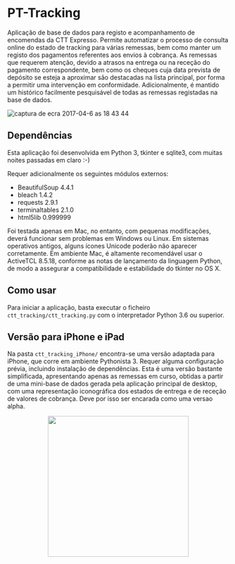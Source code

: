# PT-Tracking
Aplicação de base de dados para registo e acompanhamento de encomendas da CTT Expresso. Permite automatizar o processo de consulta online do estado de tracking para várias remessas, bem como manter um registo dos pagamentos referentes aos envios à cobrança. As remessas que requerem atenção, devido a atrasos na entrega ou na receção do pagamento correspondente, bem como os cheques cuja data prevista de depósito se esteja a aproximar são destacadas na lista principal, por forma a permitir uma intervenção em conformidade. Adicionalmente, é mantido um histórico facilmente pesquisável de todas as remessas registadas na base de dados.

![captura de ecra 2017-04-6 as 18 43 44](https://cloud.githubusercontent.com/assets/18650184/24768034/13b5f4f4-1af9-11e7-8b8c-5ac8411e5469.png)

## Dependências

Esta aplicação foi desenvolvida em Python 3, tkinter e sqlite3, com muitas noites passadas em claro :-) 

Requer adicionalmente os seguintes módulos externos:

  - BeautifulSoup 4.4.1
  - bleach 1.4.2
  - requests 2.9.1
  - terminaltables 2.1.0
  - html5lib 0.999999
  
Foi testada apenas em Mac, no entanto, com pequenas modificações, deverá funcionar sem problemas em Windows ou Linux. Em sistemas operativos antigos, alguns ícones Unicode poderão não aparecer corretamente. Em ambiente Mac, é altamente recomendável usar o ActiveTCL 8.5.18, conforme as notas de lançamento da linguagem Python, de modo a assegurar a compatibilidade e estabilidade do tkinter no OS X.


## Como usar

Para iniciar a aplicação, basta executar o ficheiro `ctt_tracking/ctt_tracking.py` com o interpretador Python 3.6 ou superior.

## Versão para iPhone e iPad

Na pasta `ctt_tracking_iPhone/` encontra-se uma versão adaptada para iPhone, que corre em ambiente Pythonista 3. Requer alguma configuração prévia, incluindo instalação de dependências. Esta é uma versão bastante simplificada, apresentando apenas as remessas em curso, obtidas a partir de uma mini-base de dados gerada pela aplicação principal de desktop, com uma representação iconográfica dos estados de entrega e de receção de valores de cobrança. Deve por isso ser encarada como uma versao alpha.
<center>
<img src="http://i.imgur.com/T7tGgSB.jpg" width="320">
</center>
